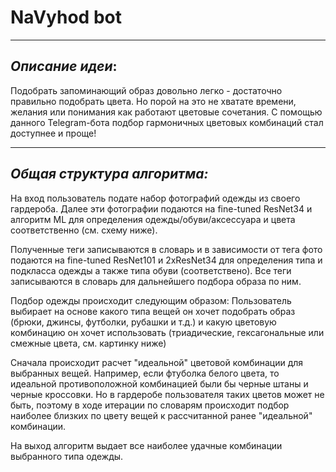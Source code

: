 # NaVyhod bot
---

## _Описание идеи_:
Подобрать запоминающий образ довольно легко - достаточно правильно подобрать цвета. Но порой на это не хватате времени, желания или понимания как работают цветовые сочетания. С помощью данного Telegram-бота подбор гармоничных цветовых комбинаций стал доступнее и проще!

---
## _Общая структура алгоритма:_
На вход пользователь подате набор фотографий одежды из своего гардероба. Далее эти фотографии подаются на fine-tuned ResNet34 и алгоритм ML для определения одежды/обуви/аксессуара и цвета соответственно (см. схему ниже).

Полученные теги записываются в словарь и в зависимости от тега фото подаются на fine-tuned ResNet101 и 2xResNet34 для определения типа и подкласса одежды а также типа обуви (соответствено).
Все теги записываются в словарь для дальнейшего подбора образа по ним. 

Подбор одежды происходит следующим образом: 
Пользователь выбирает на основе какого типа вещей он хочет подобрать образ (брюки, джинсы, футболки, рубашки и т.д.) и какую цветовую комбинацию он хочет использовать (триадические, гексагональные или смежные цвета, см. картинку ниже)

Сначала происходит расчет "идеальной" цветовой комбинации для выбранных вещей. Например, если фтуболка белого цвета, то идеальной противоположной комбинацией были бы черные штаны и черные кроссовки. Но в гардеробе пользователя таких цветов может не быть, поэтому в ходе итерации по словарям происходит подбор наиболее близких по цвету вещей к рассчитанной ранее "идеальной" комбинации.

На выход алгоритм выдает все наиболее удачные комбинации выбранного типа одежды. 
